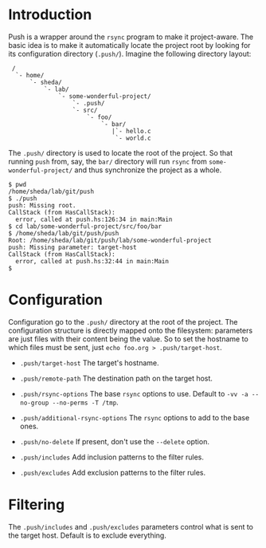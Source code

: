 Introduction
============

Push is a wrapper around the `rsync` program to make it project-aware. The basic
idea is to make it automatically locate the project root by looking for its
configuration directory (`.push/`). Imagine the following directory layout:

     /
      `- home/
          `- sheda/
              `- lab/
                  `- some-wonderful-project/
                      `- .push/
                      `- src/
                          `- foo/
                              `- bar/
                                 |`- hello.c
                                  `- world.c

The `.push/` directory is used to locate the root of the project. So that
running `push` from, say, the `bar/` directory will run `rsync` from
`some-wonderful-project/` and thus synchronize the project as a whole.

    $ pwd
    /home/sheda/lab/git/push
    $ ./push
    push: Missing root.
    CallStack (from HasCallStack):
      error, called at push.hs:126:34 in main:Main
    $ cd lab/some-wonderful-project/src/foo/bar
    $ /home/sheda/lab/git/push/push
    Root: /home/sheda/lab/git/push/lab/some-wonderful-project
    push: Missing parameter: target-host
    CallStack (from HasCallStack):
      error, called at push.hs:32:44 in main:Main
    $

Configuration
=============

Configuration go to the `.push/` directory at the root of the project. The
configuration structure is directly mapped onto the filesystem: parameters are
just files with their content being the value. So to set the hostname to which
files must be sent, just `echo foo.org > .push/target-host`.

- `.push/target-host` The target's hostname.

- `.push/remote-path` The destination path on the target host.

- `.push/rsync-options` The base `rsync` options to use. Default to `-vv -a
  --no-group --no-perms -T /tmp`.

- `.push/additional-rsync-options` The `rsync` options to add to the base ones.

- `.push/no-delete` If present, don't use the `--delete` option.

- `.push/includes` Add inclusion patterns to the filter rules.

- `.push/excludes` Add exclusion patterns to the filter rules.

Filtering
=========

The `.push/includes` and `.push/excludes` parameters control what is sent to the
target host. Default is to exclude everything.
